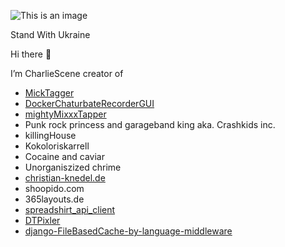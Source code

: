 ![This is an image](https://b.thumbs.redditmedia.com/29TmyH9RQovH3fWVyFIRIBfiYQQYEAPAVrWXv05QJTc.jpg)

Stand With Ukraine 

Hi there 👋

I’m CharlieScene creator of  
- [MickTagger](https://github.com/terrorist-squad/MickTagger)
- [DockerChaturbateRecorderGUI](https://github.com/terrorist-squad/DockerChaturbateRecorderGUI)
- [mightyMixxxTapper](https://github.com/terrorist-squad/mightyMixxxTapper)
- Punk rock princess and garageband king aka. Crashkids inc.
- killingHouse 
- Kokoloriskarrell
- Cocaine and caviar
- Unorganiszized chrime
- [christian-knedel.de](h´https://github.com/terrorist-squad/knedelverse)
- shoopido.com
- 365layouts.de
- [spreadshirt_api_client](https://github.com/terrorist-squad/spreadshirt_api_client)
- [DTPixler](https://github.com/terrorist-squad/DTPixler)
- [django-FileBasedCache-by-language-middleware](https://github.com/terrorist-squad/django-FileBasedCache-by-language-middleware)
